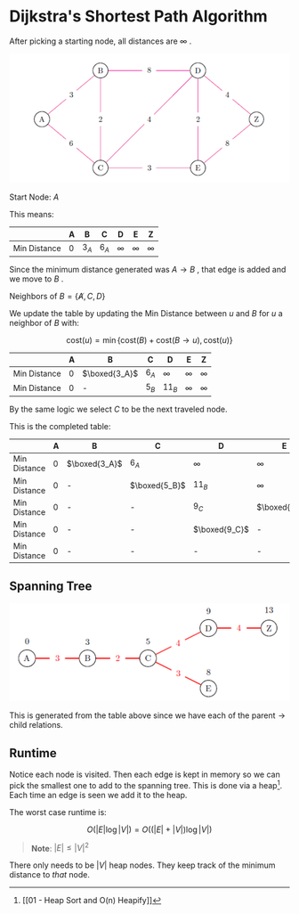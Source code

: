 # Dijkstra's Shortest Path Algorithm

After picking a starting node, all distances are $\infty$ .

![dijkstra_graph.png](../../img/dijkstra_graph.png)

Start Node: $A$

This means:

|              | A   | B        | C        | D        | E        | Z        |
| ------------ | --- | -------- | -------- | -------- | -------- | -------- |
| Min Distance | 0   | $3_A$ | $6_A$ | $\infty$ | $\infty$ | $\infty$ | 

Since the minimum distance generated was $A\to B$ , that edge is added and we move to $B$ . 

Neighbors of $B = \{\not A, C, D\}$

We update the table by updating the Min Distance between $u$ and $B$ for $u$ a neighbor of $B$ with:

$$
\text{cost}(u) = \min\{\text{cost}(B)+\text{cost}(B\to u), \text{cost}(u) \}
$$

|              | A   | B             | C     | D        | E        | Z        |
| ------------ | --- | ------------- | ----- | -------- | -------- | -------- |
| Min Distance | 0   | $\boxed{3_A}$ | $6_A$ | $\infty$ | $\infty$ | $\infty$ |
| Min Distance | 0   | -             | $5_B$ | $11_B$ | $\infty$ | $\infty$ |

By the  same logic we select $C$ to be the next traveled node. 

This is the completed table:

|              | A   | B             | C             | D             | E             | Z        |
| ------------ | --- | ------------- | ------------- | ------------- | ------------- | -------- |
| Min Distance | 0   | $\boxed{3_A}$ | $6_A$         | $\infty$      | $\infty$      | $\infty$ |
| Min Distance | 0   | -             | $\boxed{5_B}$ | $11_B$        | $\infty$      | $\infty$ |
| Min Distance | 0   | -             | -             | $9_C$         | $\boxed{8_C}$ | $\infty$ |
| Min Distance | 0   | -             | -             | $\boxed{9_C}$ | -             | $16_E$   |
| Min Distance | 0   | -             | -             | -             | -             | $\boxed{13_B}$   |


## Spanning Tree 

![dijkstra_spanning](../../img/dijkstra_spanning.png)

This is generated from the table above since we have each of the $\text{parent} \to \text{child}$ relations. 

## Runtime
Notice each node is visited. Then each edge is kept in memory so we can pick the smallest one to add to the spanning tree. This is done via a heap[^1]. Each time an edge is seen we add it to the heap. 

The worst case runtime is:

$$
O\biggr(|E| \log{ |V| }\biggr) = O\biggr((|E|+|V|)\log{ |V| }\biggr)
$$

> **Note**: $|E| \leq |V|^2$

There only needs to be $|V|$  heap nodes. They keep track of the minimum distance to *that* node. 
 
[^1]: [[01 - Heap Sort and O(n) Heapify]] 